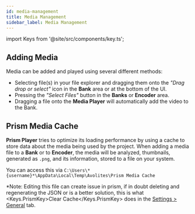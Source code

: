 ```yaml
---
id: media-management
title: Media Management
sidebar_label: Media Management
---
```


import Keys from '@site/src/components/key.ts';

## Adding Media

Media can be added and played using several different methods:


- Selecting file(s) in your file explorer and dragging them onto the *"Drag drop or select"* icon in the **Bank** area or at the bottom of the UI.
- Pressing the *"Select Files"* button in the **Banks** or **Encoder** area.
- Dragging a file onto the **Media Player** will automatically add the video to the Bank.


<!--
- Selecting file(s) in your file explorer and dragging them onto the *"Drag drop or select"* icon in the **Banks** area or at the bottom of the UI.
- Pressing the *"Select Files"* button in the **Banks** or **Encoder** area.
- Dragging a file onto the [**Surface Mix**](../play/layers#surface-mix) area will automatically add the video to the selected **Bank**.
-->

<!--
- Selecting file(s) in your file explorer and dragging them onto the *"Drag drop or select"* icon in the **Banks** area or at the bottom of the UI.
- Pressing the *"Select Files"* button in the **Banks** or **Encoder** area.
- Dragging a file onto the [**Surface Mix**](../play/layers#surface-mix) area will automatically add the video to the selected **Bank**.
-->

## Prism Media Cache

**Prism Player** tries to optimize its loading performance by using a cache to store data about the media being used by the project. When adding a media file to a **Bank** or to **Encoder**, the media will be analyzed, thumbnails, generated as `.png`, and its information, stored to a file on your system. 

You can access this via `C:\Users\*{username}*\AppData\Local\Temp\Avolites\Prism Media Cache`

*Note: Editing this file can create issue in prism, if in doubt deleting and regenerating the JSON or is a better solution, this is what <Keys.PrismKey>Clear Cache</Keys.PrismKey> does in the [Settings > General](../settings/settings-general#cache) tab.